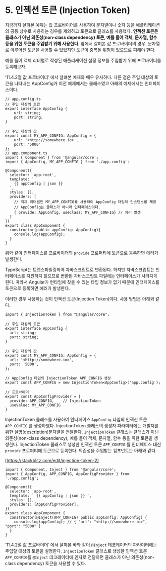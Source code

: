 # 5. 인젝션 토큰 (Injection Token)

지금까지 살펴본 예제는 값 프로바이더를 사용하여 문자열이나 숫자 등을 애플리케이션의 공통 상수로 사용하는 경우를 제외하고 토큰으로 클래스를 사용했다. **인젝션 토큰은 클래스가 아닌 의존성(non-class dependency) 토큰, 예를 들어 객체, 문자열, 함수 등을 위한 토큰을 주입받기 위해 사용한다**. 앞에서 살펴본 값 프로바이더의 경우, 문자열로 이루어진 토큰을 사용할 수 있었지만 토큰이 중복될 위험이 있으므로 피해야 한다.

예를 들어 객체 리터럴로 작성된 애플리케이션 설정 정보를 주입받기 위해 프로바이더를 등록해보자.

‘11.4.2절 값 프로바이더’ 에서 살펴본 예제와 매우 유사하다. 다른 점은 주입 대상의 토큰을 나타내는 AppConfig가 이전 예제에서는 클래스였고 아래의 예제에서는 인터페이스이다.

```tsx
// app.config.ts
// 주입 대상의 토큰
export interface AppConfig {
	url: string;
	port: string;
}

// 주입 대상의 값
export const MY_APP_CONFIG: AppConfig = {
	url: '<http://somewhere.io>',
	port: '5000'
};
// app.component.ts
import { Component } from '@angular/core';
import { AppConfig, MY_APP_CONFIG } from './app.config';

@Component({
  selector: 'app-root',
  template: `
    {{ appConfig | json }}
  `,
  styles: [],
  providers: [
    // 객체 리터럴인 MY_APP_CONFIG를 사용하여 AppConfig 타입의 인스턴스를 제공
    // AppConfig는 클래스가 아니라 인터페이스이다.
    { provide: AppConfig, useClass: MY_APP_CONFIG} // 에러 발생
  ]
})
export class AppComponent {
  constructor(public appConfig: AppConfig){
    console.log(appConfig);
  }
}
```

위와 같이 인터페이스를 프로바이더의 `provide` 프로퍼티에 토큰으로 등록하면 에러가 발생한다.

TypeScript는 트랜스파일링되어 자바스크립트로 변환된다. 하지만 자바스크립트는 인터페이스를 지원하지 않으므로 변환된 자바스크립트 파일에는 인터페이스가 사라지게 된다. 따라서 Angular가 런타임에 찾을 수 있는 타입 정보가 없기 때문에 인터페이스를 토큰으로 등록하면 에러가 발생한다.

이러한 경우 사용하는 것이 인젝션 토큰(Injection Token)이다. 사용 방법은 아래와 같다.

```tsx
import { InjectionToken } from "@angular/core";

// 주입 대상의 토큰
export interface AppConfig {
  url: string;
  port: string;
}

// 주입 대상의 값
export const MY_APP_CONFIG: AppConfig = {
  url: '<http://somewhere.io>',
  port: '5000',
};

// AppConfig 타입의 InjectionToken APP_CONFIG 생성
export const APP_CONFIG = new InjectionToken<AppConfig>('app.config');

// 프로바이더
export const AppConfigProvider = {
  provide: APP_CONFIG,    // InjectionToken
  useValue: MY_APP_CONFIG
}
```

InjectionToken 클래스를 사용하여 인터페이스 `AppConfig`  타입의 인젝션 토큰 `APP_CONFIG` 를 생성하였다. InjectionToken 클래스의 생성자 파라미터에는 개발자를 위한 설명(description)문자열을 전달한다. `InjectionToken` 클래스는 클래스가 아닌 의존성(non-class dependency), 예를 들어 객체, 문자열, 함수 등을 위한 토큰을 생성한다. InjectionToken 클래스로 생성한 인젝션 토큰 `APP_CONFIG` 를 인터페이스 대신 `provide` 프로퍼티에 토큰으로 등록한다. 의존성을 주입받는 컴포넌트는 아래와 같다.

[https://stackblitz.com/edit/injection-token-2]

```tsx
import { Component, Inject } from '@angular/core';
import { AppConfig, APP_CONFIG, AppConfigProvider } from './app.config';

@Component({
  selector: 'app-root',
  template: ` {{ appConfig | json }} `,
  styles: [],
  providers: [AppConfigProvider],
})
export class AppComponent {
  constructor(@Inject(APP_CONFIG) public appConfig: AppConfig) {
    console.log(appConfig); // { "url": "<http://somewhere.io>", "port": "5000" }
  }
}
```

‘11.4.2절 값 프로바이더’ 에서 살펴본 바와 같이 `@Inject` 데코레이터의 파라미터에는 주입할 대상의 토큰을 설정한다. `InjectionToken` 클래스로 생성한 인젝션 토큰 `APP_CONFIG`를 `@Inject` 데코레이터에 인자로 전달하면 클래스가 아닌 의존성(non-class dependency) 토큰을 사용할 수 있다.